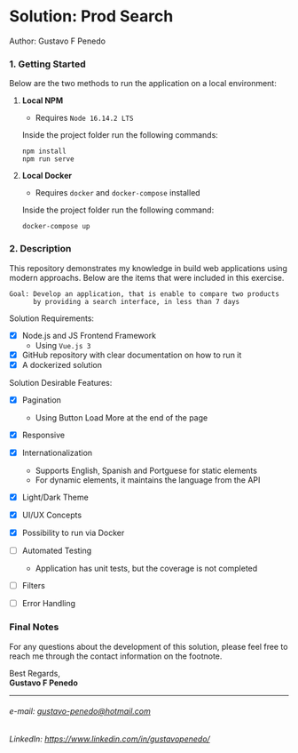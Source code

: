 # Solution: Prod Search
Author: Gustavo F Penedo


### 1. Getting Started

Below are the two methods to run the application on a local environment:

1. <b>Local NPM</b> 
    
    * Requires ```Node 16.14.2 LTS```

    Inside the project folder run the following commands:

    ```
    npm install
    npm run serve
    ```
2. <b>Local Docker</b> 

    * Requires ```docker``` and ```docker-compose``` installed

    Inside the project folder run the following command:

    ```
    docker-compose up
    ```

### 2. Description

This repository demonstrates my knowledge in build web applications using modern approachs. Below are the items that were included in this exercise.

```
Goal: Develop an application, that is enable to compare two products
      by providing a search interface, in less than 7 days
```

Solution Requirements:

- [x] Node.js and JS Frontend Framework
  - Using ```Vue.js 3```
- [x] GitHub repository with clear documentation on how to run it
- [x] A dockerized solution

Solution Desirable Features:

- [x] Pagination
  - Using Button Load More at the end of the page
- [x] Responsive
- [x] Internationalization
  - Supports English, Spanish and Portguese for static elements
  - For dynamic elements, it maintains the language from the API
- [x] Light/Dark Theme
- [x] UI/UX Concepts
- [x] Possibility to run via Docker
- [ ] Automated Testing
  - Application has unit tests, but the coverage is not completed
- [ ] Filters
- [ ] Error Handling


### Final Notes

For any questions about the development of this solution, please feel free to reach me through the contact information on the footnote.

Best Regards, <br />
**Gustavo F Penedo** <br />

---
###### e-mail: gustavo-penedo@hotmail.com
###### LinkedIn: https://www.linkedin.com/in/gustavopenedo/
